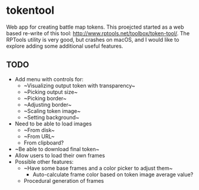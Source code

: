 # tokentool
Web app for creating battle map tokens. This proejcted started as a web based re-write of this tool: http://www.rptools.net/toolbox/token-tool/. The RPTools utility is very good, but crashes on macOS, and I would like to explore adding some additional useful features.

## TODO
* Add menu with controls for:
  * ~Visualizing output token with transparency~
  * ~Picking output size~
  * ~Picking border~
  * ~Adjusting border~
  * ~Scaling token image~
  * ~Setting background~
* Need to be able to load images
  * ~From disk~
  * ~From URL~
  * From clipboard?
* ~Be able to download final token~
* Allow users to load their own frames
* Possible other features:
  * ~Have some base frames and a color picker to adjust them~
    * Auto-calculate frame color based on token image average value?
  * Procedural generation of frames
  

